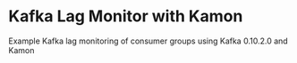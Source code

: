 # Kafka Lag Monitor with Kamon

Example Kafka lag monitoring of consumer groups using Kafka 0.10.2.0 and Kamon